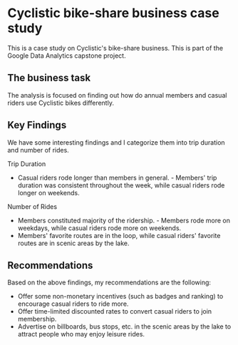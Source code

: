 # Cyclistic bike-share business case study
This is a case study on Cyclistic's bike-share business. This is part of the Google Data Analytics capstone project.

## The business task
The analysis is focused on finding out how do annual members and casual riders use Cyclistic bikes differently.

## Key Findings
We have some interesting findings and I categorize them into trip duration and number of rides.

Trip Duration
- Casual riders rode longer than members in general.
- Members' trip duration was consistent throughout the week, while casual riders rode longer on weekends.

Number of Rides
- Members constituted majority of the ridership. 
- Members rode more on weekdays, while casual riders rode more on weekends.
- Members' favorite routes are in the loop, while casual riders' favorite routes are in scenic areas by the lake.

## Recommendations
Based on the above findings, my recommendations are the following:
- Offer some non-monetary incentives (such as badges and ranking) to encourage casual riders to ride more.
- Offer time-limited discounted rates to convert casual riders to join membership.
- Advertise on billboards, bus stops, etc. in the scenic areas by the lake to attract people who may enjoy leisure rides.
